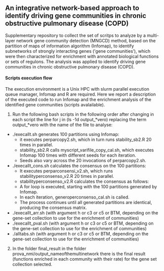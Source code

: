 ## An integrative network-based approach to identify driving gene communities in chronic obstructive pulmonary disease (COPD)
Supplementary repository to collect the set of scritps to analyze by a multi-layer network gene community detection (MNGCD) method, based on the partition of maps of information algorithm (Infomap), to identify subnetworks of strongly interacting genes ('gene communities’), which were then characterized for enrichment with annotated biological functions or sets of regulons. The analysis was applied to identify driving gene communities in chronic obstructive pulmonary disease (COPD).

#### Scripts execution flow
The execution environment is a Unix HPC with slurm parallel execution queue manager, Infomap and R are required. Here we report a description of the executed code to run Infomap and the enrichment analysis of the identified gene communities (scripts avalailable). 

1. Run the following bash scripts in the following order after changing in each script the line for j in (ls -1d output_*vero)  replacing the term output_*vero with the name of the file to analyse:
* ./execallt.sh generates 100 partitions using Infomap:
  - it executes perparcopy2.sh, which in turn runs stability_sb2.R 20 times in parallel.
  - stability_sb2.R calls myscript_varifile_copy_cal.sh, which executes Infomap 100 times with different seeds for each iteration.
  - Seeds also vary across the 20 invocations of perparcopy2.sh.
* ./execallt_cons.sh calculates the consensus on the 100 partitions:
  - It executes perparconsensi_v2.sh, which runs stabilityperconsenso_v2.R 20 times in parallel.
  - stabilityperconsenso_v2.R calculates the consensus as follows:
  - A for loop is executed, starting with the 100 partitions generated by Infomap.
  - In each iteration, generoperconsenso_cal.sh is called.
  - The process continues until all generated partitions are identical, producing the consensus matrix.
* ./execallt_arr.sh  (with argument h or c3 or c5 or BTM, depending on the gene-set collection to use for the enrichment of communities)
* ./execallt_pval.sh  (with argument h or c3 or c5 or BTM, depending on the gene-set collection to use for the enrichment of communities)
* ./alltabs.sh (with argument h or c3 or c5 or BTM, depending on the gene-set collection to use for the enrichment of communities)


2. In the folder  final_result in the folder prova_nmi/output_nameofthemultinetwork   there is the final result (functions enriched in each community with their rate) for the gene set collection selected.
